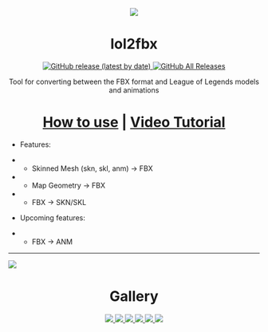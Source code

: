 <p align="center">

  <img src="Resources/lol2fbx-logo.png"> 

  <h1 align="center">lol2fbx</h1>

  <p align="center">
    <a href="https://github.com/Crauzer/lol2fbx/releases">
      <img alt="GitHub release (latest by date)" src="https://img.shields.io/github/v/release/Crauzer/lol2fbx?color=teal&label=Download&logo=github&style=for-the-badge">
    </a>
  <a href="https://github.com/Crauzer/lol2fbx/releases">
      <img alt="GitHub All Releases" src="https://img.shields.io/github/downloads/Crauzer/lol2fbx/total?style=for-the-badge">
    </a>
  </p>

  <p align="center">
    Tool for converting between the FBX format and League of Legends models and animations
  </p>
</p>

<p align="center">
      <h1 align="center"> 
        <a href="https://github.com/Crauzer/lol2fbx/wiki">How to use</a> 
        | 
        <a href="https://www.youtube.com/watch?v=XxSGk6SAcAM">Video Tutorial</a> 
      </h1>
</p>

* Features:
* * Skinned Mesh (skn, skl, anm) -> FBX
* * Map Geometry -> FBX
* * FBX -> SKN/SKL

* Upcoming features:
* * FBX -> ANM

******
![](https://www.khronos.org/assets/uploads/apis/2017-collada-gltf-positioning.png)

<h1 align="center"> Gallery </h1>

<p align="center">
  
  <a href="https://i.imgur.com/Gu31ztz.jpg">
    <img src="https://i.imgur.com/Gu31ztz.jpg"></>
  </a>
  <a href="https://i.imgur.com/NfBlga6.jpg">
    <img src="https://i.imgur.com/NfBlga6.jpg"></>
  </a>
  <a href="https://i.imgur.com/psWiYa2.jpg">
    <img src="https://i.imgur.com/psWiYa2.jpg"></>
  </a>
  <a href="https://i.imgur.com/jx8yuHI.jpg">
    <img src="https://i.imgur.com/jx8yuHI.jpg"></>
  </a>
  <a href="https://thumbs.gfycat.com/HappyRectangularAntelopegroundsquirrel-size_restricted.gif">
    <img src="https://thumbs.gfycat.com/HappyRectangularAntelopegroundsquirrel-size_restricted.gif"></>
  </a>
  <a href="https://thumbs.gfycat.com/ShorttermThoroughDingo-size_restricted.gif">
    <img src="https://thumbs.gfycat.com/ShorttermThoroughDingo-size_restricted.gif"></>
  </a>
</p>
